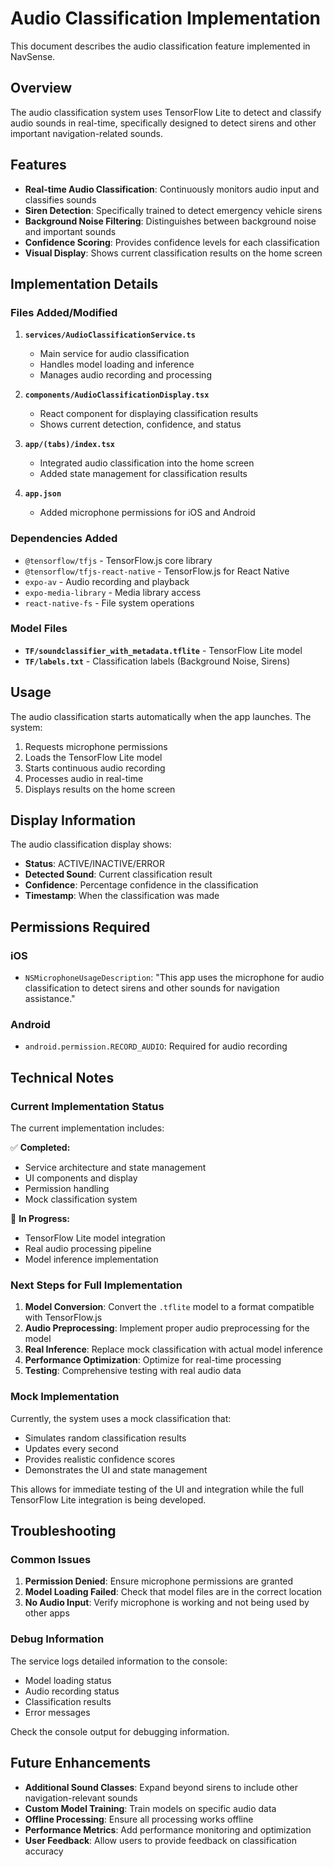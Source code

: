 # Audio Classification Implementation

This document describes the audio classification feature implemented in NavSense.

## Overview

The audio classification system uses TensorFlow Lite to detect and classify audio sounds in real-time, specifically designed to detect sirens and other important navigation-related sounds.

## Features

- **Real-time Audio Classification**: Continuously monitors audio input and classifies sounds
- **Siren Detection**: Specifically trained to detect emergency vehicle sirens
- **Background Noise Filtering**: Distinguishes between background noise and important sounds
- **Confidence Scoring**: Provides confidence levels for each classification
- **Visual Display**: Shows current classification results on the home screen

## Implementation Details

### Files Added/Modified

1. **`services/AudioClassificationService.ts`**
   - Main service for audio classification
   - Handles model loading and inference
   - Manages audio recording and processing

2. **`components/AudioClassificationDisplay.tsx`**
   - React component for displaying classification results
   - Shows current detection, confidence, and status

3. **`app/(tabs)/index.tsx`**
   - Integrated audio classification into the home screen
   - Added state management for classification results

4. **`app.json`**
   - Added microphone permissions for iOS and Android

### Dependencies Added

- `@tensorflow/tfjs` - TensorFlow.js core library
- `@tensorflow/tfjs-react-native` - TensorFlow.js for React Native
- `expo-av` - Audio recording and playback
- `expo-media-library` - Media library access
- `react-native-fs` - File system operations

### Model Files

- **`TF/soundclassifier_with_metadata.tflite`** - TensorFlow Lite model
- **`TF/labels.txt`** - Classification labels (Background Noise, Sirens)

## Usage

The audio classification starts automatically when the app launches. The system:

1. Requests microphone permissions
2. Loads the TensorFlow Lite model
3. Starts continuous audio recording
4. Processes audio in real-time
5. Displays results on the home screen

## Display Information

The audio classification display shows:

- **Status**: ACTIVE/INACTIVE/ERROR
- **Detected Sound**: Current classification result
- **Confidence**: Percentage confidence in the classification
- **Timestamp**: When the classification was made

## Permissions Required

### iOS
- `NSMicrophoneUsageDescription`: "This app uses the microphone for audio classification to detect sirens and other sounds for navigation assistance."

### Android
- `android.permission.RECORD_AUDIO`: Required for audio recording

## Technical Notes

### Current Implementation Status

The current implementation includes:

✅ **Completed:**
- Service architecture and state management
- UI components and display
- Permission handling
- Mock classification system

🔄 **In Progress:**
- TensorFlow Lite model integration
- Real audio processing pipeline
- Model inference implementation

### Next Steps for Full Implementation

1. **Model Conversion**: Convert the `.tflite` model to a format compatible with TensorFlow.js
2. **Audio Preprocessing**: Implement proper audio preprocessing for the model
3. **Real Inference**: Replace mock classification with actual model inference
4. **Performance Optimization**: Optimize for real-time processing
5. **Testing**: Comprehensive testing with real audio data

### Mock Implementation

Currently, the system uses a mock classification that:
- Simulates random classification results
- Updates every second
- Provides realistic confidence scores
- Demonstrates the UI and state management

This allows for immediate testing of the UI and integration while the full TensorFlow Lite integration is being developed.

## Troubleshooting

### Common Issues

1. **Permission Denied**: Ensure microphone permissions are granted
2. **Model Loading Failed**: Check that model files are in the correct location
3. **No Audio Input**: Verify microphone is working and not being used by other apps

### Debug Information

The service logs detailed information to the console:
- Model loading status
- Audio recording status
- Classification results
- Error messages

Check the console output for debugging information.

## Future Enhancements

- **Additional Sound Classes**: Expand beyond sirens to include other navigation-relevant sounds
- **Custom Model Training**: Train models on specific audio data
- **Offline Processing**: Ensure all processing works offline
- **Performance Metrics**: Add performance monitoring and optimization
- **User Feedback**: Allow users to provide feedback on classification accuracy

